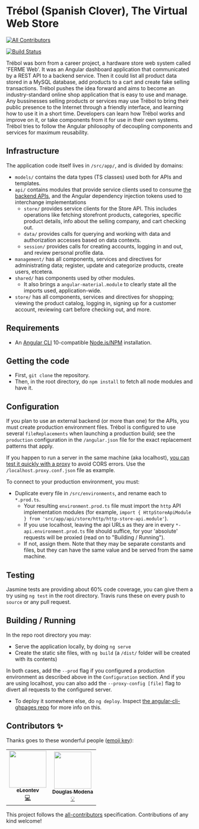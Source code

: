 # Trébol (Spanish Clover), The Virtual Web Store
<!-- ALL-CONTRIBUTORS-BADGE:START - Do not remove or modify this section -->
[![All Contributors](https://img.shields.io/badge/all_contributors-2-orange.svg?style=flat-square)](#contributors-)
<!-- ALL-CONTRIBUTORS-BADGE:END -->
[![Build Status](https://travis-ci.com/trebol-ecommerce/trebol-ng.svg?branch=source)](https://travis-ci.com/trebol-ecommerce/trebol-ng)

Trébol was born from a career project, a hardware store web system called 'FERME Web'. It was an Angular dashboard application that communicated by a REST API to a backend service. Then it could list all product data stored in a MySQL database, add products to a cart and create fake selling transactions.
Trébol pushes the idea forward and aims to become an industry-standard online shop application that is easy to use and manage.
Any bussinesses selling products or services may use Trébol to bring their public presence to the Internet through a friendly interface, and learning how to use it in a short time.
Developers can learn how Trébol works and improve on it, or take components from it for use in their own systems. Trébol tries to follow the Angular philosophy of decoupling components and services for maximum reusability.

## Infrastructure

The application code itself lives in `/src/app/`, and is divided by domains:
* `models/` contains the data types (TS classes) used both for APIs and templates.
* `api/` contains modules that provide service clients used to consume [the backend APIs](https://github.com/trebol-ecommerce/trebol-api), and the Angular dependency injection tokens used to interchange implementations
  * `store/` provides service clients for the Store API. This includes operations like fetching storefront products, categories, specific product details, info about the selling company, and cart checking out.
  * `data/` provides calls for querying and working with data and authorization accesses based on data contexts.
  * `session/` provides calls for creating accounts, logging in and out, and review personal profile data.
* `management/` has all components, services and directives for administrating data; register, update and categorize products, create users, etcetera.
* `shared/` has components used by other modules.
  * It also brings a `angular-material.module` to clearly state all the imports used, application-wide.
* `store/` has all components, services and directives for shopping; viewing the product catalog, logging in, signing up for a customer account, reviewing cart before checking out, and more.

## Requirements

* An [Angular CLI](https://cli.angular.io/) 10-compatible [Node.js/NPM](https://nodejs.org/) installation.

## Getting the code

* First, `git clone` the repository.
* Then, in the root directory, do `npm install` to fetch all node modules and have it.

## Configuration

If you plan to use an external backend (or more than one) for the APIs, you must create production environment files. Trébol is configured to use several `fileReplacements` when launching a production build; see the `production` configuration in the `/angular.json` file for the exact replacement patterns that apply.

If you happen to run a server in the same machine (aka localhost), [you can test it quickly with a proxy](https://angular.io/guide/build#proxying-to-a-backend-server) to avoid CORS errors. Use the `/localhost.proxy.conf.json` file as example.

To connect to your production environment, you must:
* Duplicate every file in `/src/environments`, and rename each to `*.prod.ts`.
  * Your resulting `environment.prod.ts` file must import the `http` API implementation modules (for example, `import { HttpStoreApiModule } from 'src/app/api/store/http/http-store-api.module'`).
  * If you use localhost, leaving the api URLs as they are in every `*-api.environment.prod.ts` file should suffice, for your 'absolute' requests will be proxied (read on to "Building / Running").
  * If not, assign them. Note that they may be separate constants and files, but they can have the same value and be served from the same machine.

## Testing

Jasmine tests are providing about 60% code coverage, you can give them a try using `ng test` in the root directory. Travis runs these on every push to `source` or any pull request.

## Building / Running

In the repo root directory you may:
* Serve the application locally, by doing `ng serve`
* Create the static site files, with `ng build` (a `/dist/` folder will be created with its contents)

In both cases, add the `--prod` flag if you configured a production environment as described above in the ``Configuration`` section.
And if you are using localhost, you can also add the `--proxy-config [file]` flag to divert all requests to the configured server.


* To deploy it somewhere else, do `ng deploy`. Inspect [the angular-cli-ghpages repo](https://github.com/angular-schule/angular-cli-ghpages#options) for more info on this.

## Contributors ✨

Thanks goes to these wonderful people ([emoji key](https://allcontributors.org/docs/en/emoji-key)):

<!-- ALL-CONTRIBUTORS-LIST:START - Do not remove or modify this section -->
<!-- prettier-ignore-start -->
<!-- markdownlint-disable -->
<table>
  <tr>
    <td align="center"><a href="https://github.com/eLeontev"><img src="https://avatars1.githubusercontent.com/u/15786916?v=4" width="100px;" alt=""/><br /><sub><b>eLeontev</b></sub></a><br /><a href="https://github.com/bglamadrid/trebol-ng/commits?author=eLeontev" title="Code">💻</a></td>
    <td align="center"><a href="https://github.com/dmodena"><img src="https://avatars3.githubusercontent.com/u/11446011?v=4" width="100px;" alt=""/><br /><sub><b>Douglas Modena</b></sub></a><br /><a href="#example-dmodena" title="Examples">💡</a></td>
  </tr>
</table>

<!-- markdownlint-enable -->
<!-- prettier-ignore-end -->
<!-- ALL-CONTRIBUTORS-LIST:END -->

This project follows the [all-contributors](https://github.com/all-contributors/all-contributors) specification. Contributions of any kind welcome!
